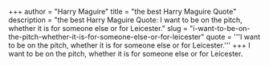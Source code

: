 +++
author = "Harry Maguire"
title = "the best Harry Maguire Quote"
description = "the best Harry Maguire Quote: I want to be on the pitch, whether it is for someone else or for Leicester."
slug = "i-want-to-be-on-the-pitch-whether-it-is-for-someone-else-or-for-leicester"
quote = '''I want to be on the pitch, whether it is for someone else or for Leicester.'''
+++
I want to be on the pitch, whether it is for someone else or for Leicester.
